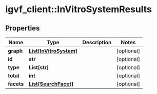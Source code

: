 # igvf_client::InVitroSystemResults


## Properties
Name | Type | Description | Notes
------------ | ------------- | ------------- | -------------
**graph** | [**List[InVitroSystem]**](InVitroSystem.md) |  | [optional] 
**id** | **str** |  | [optional] 
**type** | **List[str]** |  | [optional] 
**total** | **int** |  | [optional] 
**facets** | [**List[SearchFacet]**](SearchFacet.md) |  | [optional] 


